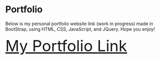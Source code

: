 # Portfolio
Below is my personal portfolio website link (work in progress) made in BootStrap, using HTML, CSS, JavaScript, and JQuery. Hope you enjoy!

 <font size=100>[My Portfolio Link](https://jtehranchi123.github.io/MyPortfolio/)</font>
